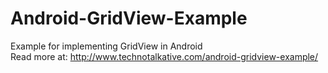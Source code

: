 Android-GridView-Example
========================

Example for implementing GridView in Android <br/>
Read more at: <a href="http://www.technotalkative.com/android-gridview-example/" target="_blank">http://www.technotalkative.com/android-gridview-example/</a>
